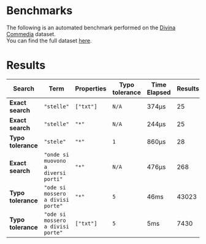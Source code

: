 
# Benchmarks

The following is an automated benchmark performed on the [Divina Commedia](https://en.wikipedia.org/wiki/Divina_Commedia) dataset. <br />
You can find the full dataset [here](https://github.com/nearform/lyra/blob/main/packages/benchmarks/dataset/divinaCommedia.json).

# Results


| Search             | Term                                  | Properties | Typo tolerance | Time Elapsed  | Results     |
|--------------------|---------------------------------------|------------|----------------|---------------|-------------|
| **Exact search**   | `"stelle"`                          | `["txt"]`| `N/A`        | 374μs | 25 |
| **Exact search**   | `"stelle"`                          | `"*"`    | `N/A`        | 244μs | 25 |
| **Typo tolerance** | `"stele"`                           | `"*"`    | `1`          | 860μs | 28 | 
| **Exact search**   | `"onde si muovono a diversi porti"` | `"*"`    | `N/A`        | 476μs | 268 | 
| **Typo tolerance** | `"ode si mossero a divisi porte"`   | `"*"`    | `5`          | 46ms | 43023 | 
| **Typo tolerance** | `"ode si mossero a divisi porte"`   | `["txt"]`| `5`          | 5ms | 7430 |


